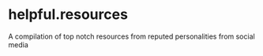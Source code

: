 # helpful.resources
A compilation of top notch resources from reputed personalities from social media 
